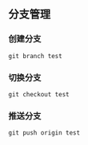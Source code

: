 ## 分支管理

### 创建分支
```
git branch test
```

### 切换分支
```
git checkout test
```


### 推送分支
```
git push origin test
```